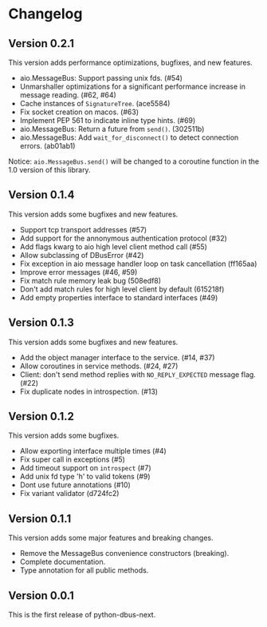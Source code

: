# Changelog

## Version 0.2.1

This version adds performance optimizations, bugfixes, and new features.

* aio.MessageBus: Support passing unix fds. (#54)
* Unmarshaller optimizations for a significant performance increase in message reading. (#62, #64)
* Cache instances of `SignatureTree`. (ace5584)
* Fix socket creation on macos. (#63)
* Implement PEP 561 to indicate inline type hints. (#69)
* aio.MessageBus: Return a future from `send()`. (302511b)
* aio.MessageBus: Add `wait_for_disconnect()` to detect connection errors. (ab01ab1)

Notice: `aio.MessageBus.send()` will be changed to a coroutine function in the 1.0 version of this library.

## Version 0.1.4

This version adds some bugfixes and new features.

* Support tcp transport addresses (#57)
* Add support for the annonymous authentication protocol (#32)
* Add flags kwarg to aio high level client method call (#55)
* Allow subclassing of DBusError (#42)
* Fix exception in aio message handler loop on task cancellation (ff165aa)
* Improve error messages (#46, #59)
* Fix match rule memory leak bug (508edf8)
* Don't add match rules for high level client by default (615218f)
* Add empty properties interface to standard interfaces (#49)

## Version 0.1.3

This version adds some bugfixes and new features.

* Add the object manager interface to the service. (#14, #37)
* Allow coroutines in service methods. (#24, #27)
* Client: don't send method replies with `NO_REPLY_EXPECTED` message flag. (#22)
* Fix duplicate nodes in introspection. (#13)

## Version 0.1.2

This version adds some bugfixes.

* Allow exporting interface multiple times (#4)
* Fix super call in exceptions (#5)
* Add timeout support on `introspect` (#7)
* Add unix fd type 'h' to valid tokens (#9)
* Dont use future annotations (#10)
* Fix variant validator (d724fc2)

## Version 0.1.1

This version adds some major features and breaking changes.

* Remove the MessageBus convenience constructors (breaking).
* Complete documentation.
* Type annotation for all public methods.

## Version 0.0.1

This is the first release of python-dbus-next.
